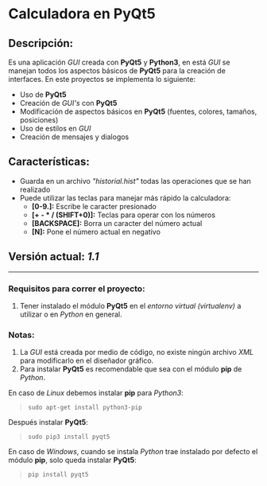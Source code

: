 # Calculadora en PyQt5

## Descripción:
Es una aplicación *GUI* creada con **PyQt5** y **Python3**, en está *GUI* se manejan todos los aspectos básicos de **PyQt5** para la creación de interfaces. En este proyectos se implementa lo siguiente:

* Uso de **PyQt5**
* Creación de *GUI's* con **PyQt5**
* Modificación de aspectos básicos en **PyQt5** (fuentes, colores, tamaños, posiciones)
* Uso de estilos en *GUI*
* Creación de mensajes y dialogos

## Características:
* Guarda en un archivo *"historial.hist"* todas las operaciones que se han realizado
* Puede utilizar las teclas para manejar más rápido la calculadora:
    * **[0-9.]:** Escribe le caracter presionado
    * **[+ - * / (SHIFT+0)]:** Teclas para operar con los números
    * **[BACKSPACE]:** Borra un caracter del número actual
    * **[N]:** Pone el número actual en negativo

## Versión actual: *1.1*
---

### Requisitos para correr el proyecto:
1. Tener instalado el módulo **PyQt5** en el *entorno virtual (virtualenv)* a utilizar o en *Python* en general.

### Notas:
1. La *GUI* está creada por medio de código, no existe ningún archivo *XML* para modificarlo en el diseñador gráfico.
2. Para instalar **PyQt5** es recomendable que sea con el módulo **pip** de *Python*.

En caso de *Linux* debemos instalar **pip** para *Python3*:
>```sudo apt-get install python3-pip```

Después instalar **PyQt5**:
>```sudo pip3 install pyqt5```

En caso de *Windows*, cuando se instala *Python* trae instalado por defecto el módulo **pip**, solo queda instalar **PyQt5**:
>```pip install pyqt5```
